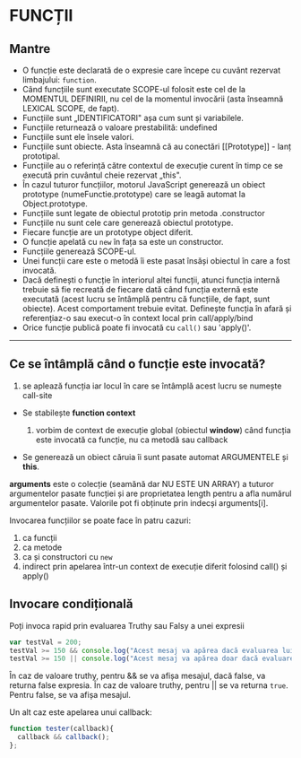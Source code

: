 # FUNCȚII

## Mantre
- O funcție este declarată de o expresie care începe cu cuvânt rezervat limbajului: `function`.
- Când funcțiile sunt executate SCOPE-ul folosit este cel de la MOMENTUL DEFINIRII, nu cel de la momentul invocării (asta înseamnă LEXICAL SCOPE, de fapt).
- Funcțiile sunt „IDENTIFICATORI" așa cum sunt și variabilele.
- Funcțiile returnează o valoare prestabilită: undefined
- Funcțiile sunt ele însele valori.
- Funcțiile sunt obiecte. Asta înseamnă că au conectări [[Prototype]] - lanț prototipal.
- Funcțiile au o referință către contextul de execuție curent în timp ce se execută prin cuvântul cheie rezervat „this".
- În cazul tuturor funcțiilor, motorul JavaScript generează un obiect prototype (numeFunctie.prototype) care se leagă automat la Object.prototype.
- Funcțiile sunt legate de obiectul prototip prin metoda .constructor
- Funcțiile nu sunt cele care generează obiectul prototype.
- Fiecare funcție are un prototype object diferit.
- O funcție apelată cu ```new``` în fața sa este un constructor.
- Funcțiile generează SCOPE-ul.
- Unei funcții care este o metodă îi este pasat însăși obiectul în care a fost invocată.
- Dacă definești o funcție în interiorul altei funcții, atunci funcția internă trebuie să fie recreată de fiecare dată când funcția externă este executată (acest lucru se întâmplă pentru că funcțiile, de fapt, sunt obiecte). Acest comportament trebuie evitat. Definește funcția în afară și referențiaz-o sau execut-o în context local prin call/apply/bind
- Orice funcție publică poate fi invocată cu `call()` sau 'apply()'.

--------------------------------------------------------------------------------

## Ce se întâmplă când o funcție este invocată?
1. se aplează funcția iar locul în care se întâmplă acest lucru se numește call-site
- Se stabilește **function context**
  1. vorbim de context de execuție global (obiectul **window**) când funcția este invocată ca funcție, nu ca metodă sau callback

- Se generează un obiect căruia îi sunt pasate automat ARGUMENTELE și **this**.

**arguments** este o colecție (seamănă dar NU ESTE UN ARRAY) a tuturor argumentelor pasate funcției și are proprietatea length pentru a afla numărul argumentelor pasate. Valorile pot fi obținute prin indecși arguments[i].

Invocarea funcțiilor se poate face în patru cazuri:
1. ca funcții
2. ca metode
3. ca și constructori cu `new`
4. indirect prin apelarea într-un context de execuție diferit folosind call() și apply()

## Invocare condițională

Poți invoca rapid prin evaluarea Truthy sau Falsy a unei expresii

```js
var testVal = 200;
testVal >= 150 && console.log("Acest mesaj va apărea dacă evaluarea lui testVal este truthy");            // Acest mesaj va apărea dacă evaluarea lui testVal este truthy
testVal >= 150 || console.log("Acest mesaj va apărea doar dacă evaluarea din left-hand-side este true");  // true
```

În caz de valoare truthy, pentru && se va afișa mesajul, dacă false, va returna false expresia.
În caz de valoare truthy, pentru || se va returna `true`. Pentru false, se va afișa mesajul.

Un alt caz este apelarea unui callback:

```js
function tester(callback){
  callback && callback();
};
```

